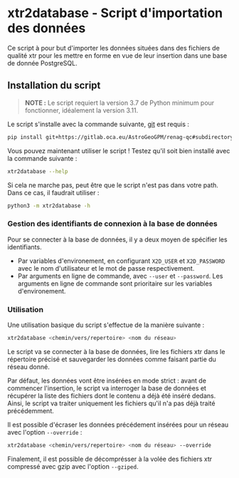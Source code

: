 # xtr2database - Script d'importation des données

Ce script à pour but d'importer les données situées dans des fichiers de qualité xtr pour les mettre en forme en vue de leur insertion dans une base de donnée PostgreSQL.

## Installation du script

> **NOTE :** Le script requiert la version 3.7 de Python minimum pour fonctionner, idéalement la version 3.11.

Le script s'installe avec la commande suivante, [git](https://git-scm.com/) est requis :

```bash
pip install git+https://gitlab.oca.eu/AstroGeoGPM/renag-qc#subdirectory=xtr2database
```

Vous pouvez maintenant utiliser le script ! Testez qu'il soit bien installé avec la commande suivante :

```sh
xtr2database --help
```

Si cela ne marche pas, peut être que le script n'est pas dans votre path. Dans ce cas, il faudrait utiliser :

```sh
python3 -m xtr2database -h
```

### Gestion des identifiants de connexion à la base de données

Pour se connecter à la base de données, il y a deux moyen de spécifier les identifiants.

- Par variables d'environement, en configurant `X2D_USER` et `X2D_PASSWORD` avec le nom d'utilisateur et le mot de passe respectivement.
- Par arguments en ligne de commande, avec `--user` et `--password`. Les arguments en ligne de commande sont prioritaire sur les variables d'environement.

### Utilisation

Une utilisation basique du script s'effectue de la manière suivante :

```sh
xtr2database <chemin/vers/repertoire> <nom du réseau>
```

Le script va se connecter à la base de données, lire les fichiers xtr dans le répertoire précisé et sauvegarder les données comme faisant partie du réseau donné.

Par défaut, les données vont être insérées en mode strict : avant de commencer l'insertion, le script va interroger la base de données et récupérer la liste des fichiers dont le contenu a déjà été inséré dedans. Ainsi, le script va traiter uniquement les fichiers qu'il n'a pas déjà traité précédemment.

Il est possible d'écraser les données précédement insérées pour un réseau avec l'option `--override` :

```sh
xtr2database <chemin/vers/repertoire> <nom du réseau> --override
```

Finalement, il est possible de décomprésser à la volée des fichiers xtr compressé avec gzip avec l'option `--gziped`.
